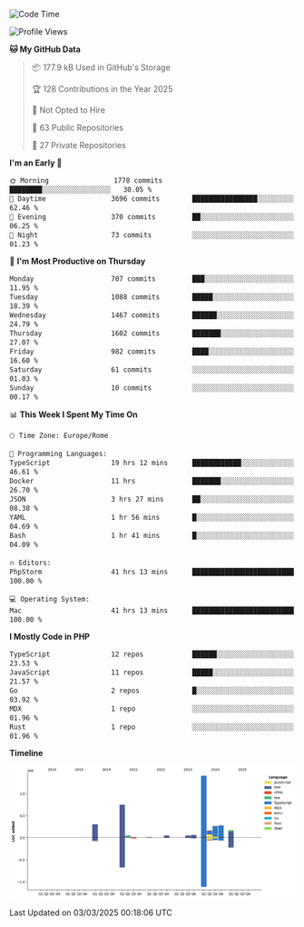 <!--START_SECTION:waka-->
![Code Time](http://img.shields.io/badge/Code%20Time-5%2C726%20hrs%2040%20mins-blue)

![Profile Views](http://img.shields.io/badge/Profile%20Views-7-blue)

**🐱 My GitHub Data** 

> 📦 177.9 kB Used in GitHub's Storage 
 > 
> 🏆 128 Contributions in the Year 2025
 > 
> 🚫 Not Opted to Hire
 > 
> 📜 63 Public Repositories 
 > 
> 🔑 27 Private Repositories 
 > 
**I'm an Early 🐤** 

```text
🌞 Morning                1778 commits        ████████░░░░░░░░░░░░░░░░░   30.05 % 
🌆 Daytime                3696 commits        ████████████████░░░░░░░░░   62.46 % 
🌃 Evening                370 commits         ██░░░░░░░░░░░░░░░░░░░░░░░   06.25 % 
🌙 Night                  73 commits          ░░░░░░░░░░░░░░░░░░░░░░░░░   01.23 % 
```
📅 **I'm Most Productive on Thursday** 

```text
Monday                   707 commits         ███░░░░░░░░░░░░░░░░░░░░░░   11.95 % 
Tuesday                  1088 commits        █████░░░░░░░░░░░░░░░░░░░░   18.39 % 
Wednesday                1467 commits        ██████░░░░░░░░░░░░░░░░░░░   24.79 % 
Thursday                 1602 commits        ███████░░░░░░░░░░░░░░░░░░   27.07 % 
Friday                   982 commits         ████░░░░░░░░░░░░░░░░░░░░░   16.60 % 
Saturday                 61 commits          ░░░░░░░░░░░░░░░░░░░░░░░░░   01.03 % 
Sunday                   10 commits          ░░░░░░░░░░░░░░░░░░░░░░░░░   00.17 % 
```


📊 **This Week I Spent My Time On** 

```text
🕑︎ Time Zone: Europe/Rome

💬 Programming Languages: 
TypeScript               19 hrs 12 mins      ████████████░░░░░░░░░░░░░   46.61 % 
Docker                   11 hrs              ███████░░░░░░░░░░░░░░░░░░   26.70 % 
JSON                     3 hrs 27 mins       ██░░░░░░░░░░░░░░░░░░░░░░░   08.38 % 
YAML                     1 hr 56 mins        █░░░░░░░░░░░░░░░░░░░░░░░░   04.69 % 
Bash                     1 hr 41 mins        █░░░░░░░░░░░░░░░░░░░░░░░░   04.09 % 

🔥 Editors: 
PhpStorm                 41 hrs 13 mins      █████████████████████████   100.00 % 

💻 Operating System: 
Mac                      41 hrs 13 mins      █████████████████████████   100.00 % 
```

**I Mostly Code in PHP** 

```text
TypeScript               12 repos            ██████░░░░░░░░░░░░░░░░░░░   23.53 % 
JavaScript               11 repos            █████░░░░░░░░░░░░░░░░░░░░   21.57 % 
Go                       2 repos             █░░░░░░░░░░░░░░░░░░░░░░░░   03.92 % 
MDX                      1 repo              ░░░░░░░░░░░░░░░░░░░░░░░░░   01.96 % 
Rust                     1 repo              ░░░░░░░░░░░░░░░░░░░░░░░░░   01.96 % 
```



**Timeline**

![Lines of Code chart](https://raw.githubusercontent.com/frnwtr/frnwtr/main/assets/bar_graph.png)


 Last Updated on 03/03/2025 00:18:06 UTC
<!--END_SECTION:waka-->